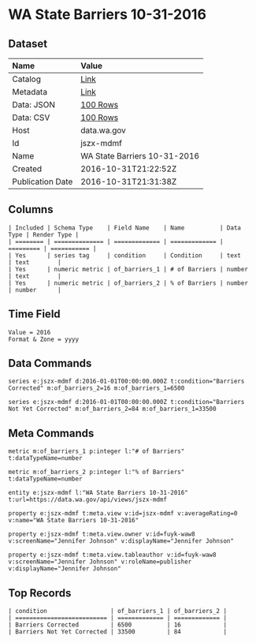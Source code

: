 # WA State Barriers 10-31-2016

## Dataset

| Name | Value |
| :--- | :---- |
| Catalog | [Link](https://catalog.data.gov/dataset/wa-state-barriers-10-31-2016) |
| Metadata | [Link](https://data.wa.gov/api/views/jszx-mdmf) |
| Data: JSON | [100 Rows](https://data.wa.gov/api/views/jszx-mdmf/rows.json?max_rows=100) |
| Data: CSV | [100 Rows](https://data.wa.gov/api/views/jszx-mdmf/rows.csv?max_rows=100) |
| Host | data.wa.gov |
| Id | jszx-mdmf |
| Name | WA State Barriers 10-31-2016 |
| Created | 2016-10-31T21:22:52Z |
| Publication Date | 2016-10-31T21:31:38Z |

## Columns

```ls
| Included | Schema Type    | Field Name    | Name          | Data Type | Render Type |
| ======== | ============== | ============= | ============= | ========= | =========== |
| Yes      | series tag     | condition     | Condition     | text      | text        |
| Yes      | numeric metric | of_barriers_1 | # of Barriers | number    | text        |
| Yes      | numeric metric | of_barriers_2 | % of Barriers | number    | number      |
```

## Time Field

```ls
Value = 2016
Format & Zone = yyyy
```

## Data Commands

```ls
series e:jszx-mdmf d:2016-01-01T00:00:00.000Z t:condition="Barriers Corrected" m:of_barriers_2=16 m:of_barriers_1=6500

series e:jszx-mdmf d:2016-01-01T00:00:00.000Z t:condition="Barriers Not Yet Corrected" m:of_barriers_2=84 m:of_barriers_1=33500
```

## Meta Commands

```ls
metric m:of_barriers_1 p:integer l:"# of Barriers" t:dataTypeName=number

metric m:of_barriers_2 p:integer l:"% of Barriers" t:dataTypeName=number

entity e:jszx-mdmf l:"WA State Barriers 10-31-2016" t:url=https://data.wa.gov/api/views/jszx-mdmf

property e:jszx-mdmf t:meta.view v:id=jszx-mdmf v:averageRating=0 v:name="WA State Barriers 10-31-2016"

property e:jszx-mdmf t:meta.view.owner v:id=fuyk-waw8 v:screenName="Jennifer Johnson" v:displayName="Jennifer Johnson"

property e:jszx-mdmf t:meta.view.tableauthor v:id=fuyk-waw8 v:screenName="Jennifer Johnson" v:roleName=publisher v:displayName="Jennifer Johnson"
```

## Top Records

```ls
| condition                  | of_barriers_1 | of_barriers_2 | 
| ========================== | ============= | ============= | 
| Barriers Corrected         | 6500          | 16            | 
| Barriers Not Yet Corrected | 33500         | 84            | 
```